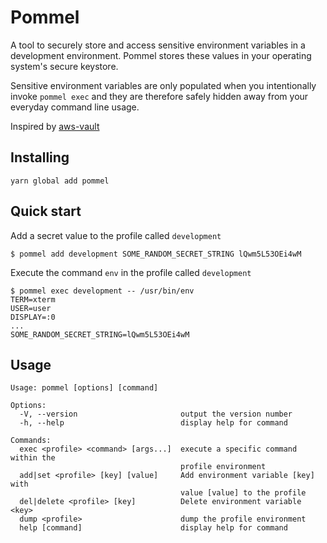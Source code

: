 # Pommel

A tool to securely store and access sensitive environment variables in
a development environment. Pommel stores these values in your operating system's
secure keystore.

Sensitive environment variables are only populated when you intentionally
invoke `pommel exec` and they are therefore safely hidden away from your
everyday command line usage.

Inspired by [aws-vault](https://github.com/99designs/aws-vault)

## Installing

```
yarn global add pommel
```

## Quick start

Add a secret value to the profile called `development`

```
$ pommel add development SOME_RANDOM_SECRET_STRING lQwm5L53OEi4wM
```

Execute the command `env` in the profile called `development`

```
$ pommel exec development -- /usr/bin/env
TERM=xterm
USER=user
DISPLAY=:0
...
SOME_RANDOM_SECRET_STRING=lQwm5L53OEi4wM
```

## Usage

```
Usage: pommel [options] [command]

Options:
  -V, --version                       output the version number
  -h, --help                          display help for command

Commands:
  exec <profile> <command> [args...]  execute a specific command within the
                                      profile environment
  add|set <profile> [key] [value]     Add environment variable [key] with
                                      value [value] to the profile
  del|delete <profile> [key]          Delete environment variable <key>
  dump <profile>                      dump the profile environment
  help [command]                      display help for command
```

